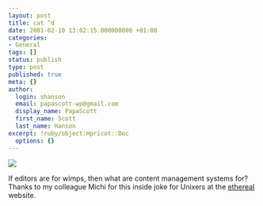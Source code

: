 ```yaml
---
layout: post
title: cat ^d
date: 2001-02-10 13:02:15.000000000 +01:00
categories:
- General
tags: []
status: publish
type: post
published: true
meta: {}
author:
  login: shanson
  email: papascott-wp@gmail.com
  display_name: PapaScott
  first_name: Scott
  last_name: Hanson
excerpt: !ruby/object:Hpricot::Doc
  options: {}
---
```

<p><a href="http://www.ethereal.com/"><img src="http://www.ethereal.com/image/cat-powered.gif" border="0" /></a></p>
<p>If editors are for wimps, then what are content management systems for? Thanks to my colleague Michi for this inside joke for Unixers at the <a href="http://www.ethereal.com/">ethereal</a> website.</p>

